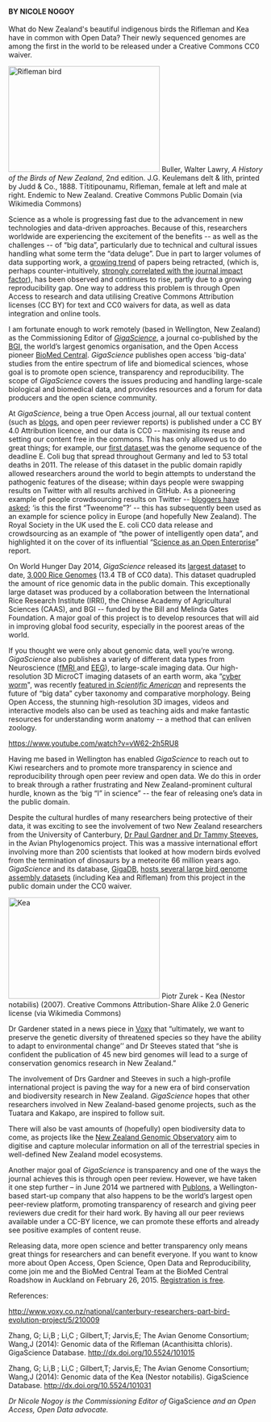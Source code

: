 <html><body><h4><strong>BY NICOLE NOGOY</strong></h4>

What do New Zealand's beautiful indigenous birds the Rifleman and Kea have in common with Open Data? Their newly sequenced genomes are among the first in the world to be released under a Creative Commons CC0 waiver.



<a href="/wp-content/uploads/2015/02/Rifleman.jpg"><img class="size-medium wp-image-465" src="/wp-content/uploads/2015/02/Rifleman-300x210.jpg" alt="Rifleman bird" width="300" height="210"></a> Buller, Walter Lawry, <em>A History of the Birds of New Zealand</em>, 2nd edition. J.G. Keulemans delt &amp; lith, printed by Judd &amp; Co., 1888. Tītitipounamu, Rifleman, female at left and male at right. Endemic to New Zealand. Creative Commons Public Domain (via Wikimedia Commons)



Science as a whole is progressing fast due to the advancement in new technologies and data-driven approaches. Because of this, researchers worldwide are experiencing the excitement of the benefits -- as well as the challenges -- of “big data”, particularly due to technical and cultural issues handling what some term the “data deluge”. Due in part to larger volumes of data supporting work, a <a title="Looming Crisis in Science article" href="http://bjoern.brembs.net/2013/07/the-looming-crisis-in-science/" target="_blank">growing trend</a> of papers being retracted, (which is, perhaps counter-intuitively, <a title="Retracted Science and the Retraction Index article" href="http://iai.asm.org/content/79/10/3855.full" target="_blank">strongly correlated with the journal impact factor</a>), has been observed and continues to rise, partly due to a growing reproducibility gap. One way to address this problem is through Open Access to research and data utilising Creative Commons Attribution licenses (CC BY) for text and CC0 waivers for data, as well as data integration and online tools.



I am fortunate enough to work remotely (based in Wellington, New Zealand) as the Commissioning Editor of <a title="Gigascience" href="http://www.gigasciencejournal.com/" target="_blank"><em>GigaScience</em></a>, a journal co-published by the <a title="BGI" href="http://www.genomics.cn/en/index" target="_blank">BGI</a>, the world’s largest genomics organisation, and the Open Access pioneer <a title="BioMed Central" href="http://www.biomedcentral.com/" target="_blank">BioMed Central</a>. <em>GigaScience</em> publishes open access 'big-data' studies from the entire spectrum of life and biomedical sciences, whose goal is to promote open science, transparency and reproducibility. The scope of <em>GigaScience</em> covers the issues producing and handling large-scale biological and biomedical data, and provides resources and a forum for data producers and the open science community.



At <em>GigaScience</em>, being a true Open Access journal, all our textual content (such as <a title="Gigablog" href="http://blogs.biomedcentral.com/gigablog/" target="_blank">blogs</a>, and open peer reviewer reports) is published under a CC BY 4.0 Attribution licence, and our data is CC0 -- maximising its reuse and setting our content free in the commons. This has only allowed us to do great things; for example, our <a title="Dataset" href="http://gigadb.org/dataset/100001" target="_blank">first dataset </a>was the genome sequence of the deadline E. Coli bug that spread throughout Germany and led to 53 total deaths in 2011. The release of this dataset in the public domain rapidly allowed researchers around the world to begin attempts to understand the pathogenic features of the disease; within days people were swapping results on Twitter with all results archived in GitHub. As a pioneering example of people crowdsourcing results on Twitter -- <a title="Tweenome" href="http://blogs.biomedcentral.com/gigablog/2011/08/03/notes-from-an-e-coli-tweenome-lessons-learned-from-our-first-data-doi/" target="_blank">bloggers have asked</a>; ‘is this the first “Tweenome”?’ -- this has subsequently been used as an example for science policy in Europe (and hopefully New Zealand). The Royal Society in the UK used the E. coli CC0 data release and crowdsourcing as an example of “the power of intelligently open data”, and highlighted it on the cover of its influential “<a title="Science as Open Enterprise" href="https://royalsociety.org/policy/projects/science-public-enterprise/report/" target="_blank">Science as an Open Enterprise</a>” report.



On World Hunger Day 2014, <em>GigaScience</em> released its <a title="Dataset" href="http://gigadb.org/dataset/200001" target="_blank">largest dataset</a> to date, <a title="Rice genomes" href="http://blogs.biomedcentral.com/gigablog/2014/05/29/publish-data-fight-world-hunger/" target="_blank">3,000 Rice Genomes</a> (13.4 TB of CC0 data). This dataset quadrupled the amount of rice genomic data in the public domain. This exceptionally large dataset was produced by a collaboration between the International Rice Research Institute (IRRI), the Chinese Academy of Agricultural Sciences (CAAS), and BGI -- funded by the Bill and Melinda Gates Foundation. A major goal of this project is to develop resources that will aid in improving global food security, especially in the poorest areas of the world.



If you thought we were only about genomic data, well you’re wrong. <em>GigaScience</em> also publishes a variety of different data types from Neuroscience (<a title="fMRI" href="http://gigadb.org/dataset/100051" target="_blank">fMRI </a>and <a title="EEG" href="http://gigadb.org/dataset/100111" target="_blank">EEG</a>), to large-scale imaging data. Our high-resolution 3D MicroCT imaging datasets of an earth worm, aka “<a title="worm dataset" href="http://gigadb.org/dataset/100092" target="_blank">cyber worm</a>", was recently <a title="Scientific American" href="http://blogs.scientificamerican.com/guest-blog/2015/01/26/virtual-dissection-method-could-reinvigorate-zoology/" target="_blank">featured in <em>Scientific American</em></a> and represents the future of “big data” cyber taxonomy and comparative morphology. Being Open Access, the stunning high-resolution 3D images, videos and interactive models also can be used as teaching aids and make fantastic resources for understanding worm anatomy -- a method that can enliven zoology.



https://www.youtube.com/watch?v=vW62-2h5RU8



Having me based in Wellington has enabled <em>GigaScience</em> to reach out to Kiwi researchers and to promote more transparency in science and reproducibility through open peer review and open data. We do this in order to break through a rather frustrating and New Zealand-prominent cultural hurdle, known as the ‘big “I” in science” -- the fear of releasing one’s data in the public domain.



Despite the cultural hurdles of many researchers being protective of their data, it was exciting to see the involvement of two New Zealand researchers from the University of Canterbury, <a title="Canterbury researchers" href="http://www.voxy.co.nz/national/canterbury-researchers-part-bird-evolution-project/5/210009" target="_blank">Dr Paul Gardner and Dr Tammy Steeves</a>, in the Avian Phylogenomics project. This was a massive international effort involving more than 200 scientists that looked at how modern birds evolved from the termination of dinosaurs by a meteorite 66 million years ago. <em>GigaScience</em> and its database, <a title="GigaDB" href="http://gigadb.org/dataset/101000" target="_blank">GigaDB</a>, <a title="Bird datasets" href="http://blogs.biomedcentral.com/gigablog/2014/12/12/a-flock-of-bird-data-comes-to-roost/" target="_blank">hosts several large bird genome assembly datasets</a> (including Kea and Rifleman) from this project in the public domain under the CC0 waiver.



<a href="/wp-content/uploads/2015/02/Kea_Nestor_notabilis.jpg"><img class="wp-image-464 size-medium" src="/wp-content/uploads/2015/02/Kea_Nestor_notabilis-300x201.jpg" alt="Kea" width="300" height="201"></a> Piotr Zurek - Kea (Nestor notabilis) (2007). Creative Commons Attribution-Share Alike 2.0 Generic license (via Wikimedia Commons)



Dr Gardener stated in a news piece in <a title="Voxy" href="http://www.voxy.co.nz/national/canterbury-researchers-part-bird-evolution-project/5/210009" target="_blank">Voxy</a> that “ultimately, we want to preserve the genetic diversity of threatened species so they have the ability to adapt to environmental change’’ and Dr Steeves stated that “she is confident the publication of 45 new bird genomes will lead to a surge of conservation genomics research in New Zealand.”



The involvement of Drs Gardner and Steeves in such a high-profile international project is paving the way for a new era of bird conservation and biodiversity research in New Zealand. <em>GigaScience</em> hopes that other researchers involved in New Zealand-based genome projects, such as the Tuatara and Kakapo, are inspired to follow suit.



There will also be vast amounts of (hopefully) open biodiversity data to come, as projects like the <a title="NZ Genomic Observatory" href="http://data.genomicobservatory.cs.auckland.ac.nz/" target="_blank">New Zealand Genomic Observatory</a> aim to digitise and capture molecular information on all of the terrestrial species in well-defined New Zealand model ecosystems.



Another major goal of <em>GigaScience</em> is transparency and one of the ways the journal achieves this is through open peer review. However, we have taken it one step further – in June 2014 we partnered with <a title="Publons" href="https://publons.com/" target="_blank">Publons</a>, a Wellington-based start-up company that also happens to be the world’s largest open peer-review platform, promoting transparency of research and giving peer reviewers due credit for their hard work. By having all our peer reviews available under a CC-BY licence, we can promote these efforts and already see positive examples of content reuse.



Releasing data, more open science and better transparency only means great things for researchers and can benefit everyone. If you want to know more about Open Access, Open Science, Open Data and Reproducibility, come join me and the BioMed Central Team at the BioMed Central Roadshow in Auckland on February 26, 2015. <a title="registration" href="http://roadshow.biomedcentral.com/auckland/" target="_blank">Registration is free</a>.



References:

<a href="http://www.voxy.co.nz/national/canterbury-researchers-part-bird-evolution-project/5/210009" target="_blank">http://www.voxy.co.nz/national/canterbury-researchers-part-bird-evolution-project/5/210009</a>

Zhang, G; Li,B ; Li,C ; Gilbert,T; Jarvis,E; The Avian Genome Consortium; Wang,J (2014): Genomic data of the Rifleman (Acanthisitta chloris). GigaScience Database. <a href="http://dx.doi.org/10.5524/101015" target="_blank">http://dx.doi.org/10.5524/101015</a>

Zhang, G; Li,B ; Li,C ; Gilbert,T; Jarvis,E; The Avian Genome Consortium; Wang,J (2014): Genomic data of the Kea (Nestor notabilis). GigaScience Database. <a href="http://dx.doi.org/10.5524/101031" target="_blank">http://dx.doi.org/10.5524/101031</a>



<em>Dr Nicole Nogoy is the Commissioning Editor of </em>GigaScience<em> and an Open Access, Open Data advocate.</em></body></html>